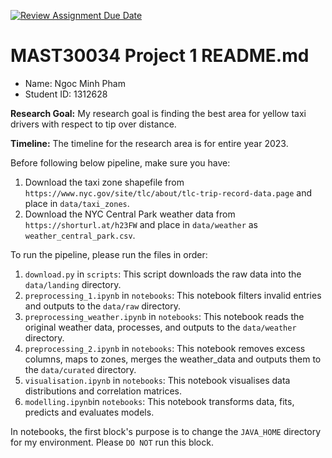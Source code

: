 [![Review Assignment Due Date](https://classroom.github.com/assets/deadline-readme-button-22041afd0340ce965d47ae6ef1cefeee28c7c493a6346c4f15d667ab976d596c.svg)](https://classroom.github.com/a/Yi0Zbe2y)
# MAST30034 Project 1 README.md
- Name: Ngoc Minh Pham 
- Student ID: 1312628

**Research Goal:** My research goal is finding the best area for yellow taxi drivers with respect to tip over distance.

**Timeline:** The timeline for the research area is for entire year 2023.

Before following below pipeline, make sure you have:
1. Download the taxi zone shapefile from `https://www.nyc.gov/site/tlc/about/tlc-trip-record-data.page` and place in `data/taxi_zones`.
2. Download the NYC Central Park weather data from `https://shorturl.at/h23FW` and place in `data/weather` as `weather_central_park.csv`.

To run the pipeline, please run the files in order:
1. `download.py` in `scripts`: This script downloads the raw data into the `data/landing` directory. 
2. `preprocessing_1.ipynb` in `notebooks`: This notebook filters invalid entries and outputs to the `data/raw` directory.
3. `preprocessing_weather.ipynb` in `notebooks`: This notebook reads the original weather data, processes, and outputs to the `data/weather` directory.
4. `preprocessing_2.ipynb` in `notebooks`: This notebook removes excess columns, maps to zones, merges the weather_data and outputs them to the `data/curated` directory.
5. `visualisation.ipynb` in `notebooks`: This notebook visualises data distributions and correlation matrices.
6. `modelling.ipynb`in `notebooks`: This notebook transforms data, fits, predicts and evaluates models.

In notebooks, the first block's purpose is to change the `JAVA_HOME` directory for my environment. Please `DO NOT` run this block.